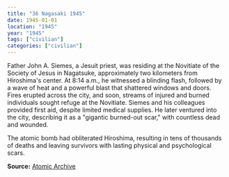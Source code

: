 ```yaml
---
title: "36 Nagasaki 1945"
date: 1945-01-01
location: "1945"
year: "1945"
tags: ["civilian"]
categories: ["civilian"]
---
```



Father John A. Siemes, a Jesuit priest, was residing at the Novitiate of the Society of Jesus in Nagatsuke, approximately two kilometers from Hiroshima's center. At 8:14 a.m., he witnessed a blinding flash, followed by a wave of heat and a powerful blast that shattered windows and doors. Fires erupted across the city, and soon, streams of injured and burned individuals sought refuge at the Novitiate. Siemes and his colleagues provided first aid, despite limited medical supplies. He later ventured into the city, describing it as a "gigantic burned-out scar," with countless dead and wounded.

The atomic bomb had obliterated Hiroshima, resulting in tens of thousands of deaths and leaving survivors with lasting physical and psychological scars.

**Source:** [Atomic Archive](https://www.atomicarchive.com/resources/documents/hiroshima-nagasaki/hiroshima-siemes.html)
